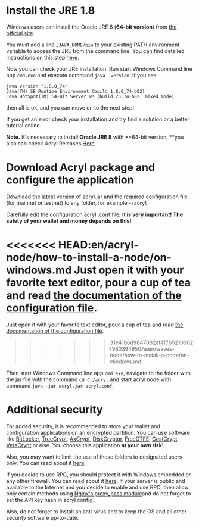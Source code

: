 # Install the JRE 1.8

Windows users can install the Oracle JRE 8 \(**64-bit version**\)  from [the official site](http://www.oracle.com/technetwork/java/javase/downloads/index-jsp-138363.html).

You must add a line `;JAVA_HOME/bin` to your existing PATH environment variable to access the JRE from the command line. You can find detailed instructions on this step [here](https://docs.oracle.com/javase/tutorial/essential/environment/paths.html).

Now you can check your JRE installation. Run start Windows Command line app `cmd.exe` and execute command `java -version`. If you see

```
java version "1.8.0_74"
Java(TM) SE Runtime Environment (build 1.8.0_74-b02)
Java HotSpot(TM) 64-Bit Server VM (build 25.74-b02, mixed mode)
```

then all is ok, and you can move on to the next step!

If you get an error check your installation and try find a solution or a better tutorial online.

**Note.** It's necessary to install **Oracle JRE 8** with **64-bit version, **you also can check Acryl Releases [Here](https://github.com/acrylplatform/Acryl/releases).

# Download Acryl package and configure the application

[Download the latest version](https://github.com/acrylplatform/Acryl/releases) of acryl.jar and the required configuration file \(for mainnet or testnet\) to any folder, for example `~/acryl`.

Carefully edit the configuration acryl .conf file, **it is very important! The safety of your wallet and money depends on this!**

<<<<<<< HEAD:en/acryl-node/how-to-install-a-node/on-windows.md
Just open it with your favorite text editor, pour a cup of tea and read [the documentation of the configuration file](/acryl-node/configuration-parameters.md).
=======
Just open it with your favorite text editor, pour a cup of tea and read [the documentation of the configuration file](/waves-node/node-configuration.md).
>>>>>>> 31e41b6d9847032af4f7b5210302f9803949507a:en/waves-node/how-to-install-a-node/on-windows.md

Then start Windows Command line app `cmd.exe`, navigate to the folder with the jar file with the command `cd C:/acryl` and start acryl node with command `java -jar acryl.jar acryl.conf`.

# Additional security

For added security, it is recommended to store your wallet and configuration applications on an encrypted partition. You can use software like [BitLocker](https://technet.microsoft.com/en-us/library/cc731549%28v=ws.10%29.aspx), [TrueCrypt](http://truecrypt.sourceforge.net/), [AxCrypt](http://www.axcrypt.net/), [DiskCryptor](https://diskcryptor.net/), [FreeOTFE](https://sourceforge.net/projects/freeotfe.mirror/), [GostCrypt](https://www.gostcrypt.org/), [VeraCrypt](https://veracrypt.codeplex.com/) or else. You choose this application **at your own risk**!

Also, you may want to limit the use of these folders to designated users only. You can read about it [here](https://technet.microsoft.com/en-us/library/cc754344%28v=ws.11%29.aspx).

If you decide to use RPC, you should protect it with Windows embedded or any other firewall. You can read about it [here](http://www.howtogeek.com/112564/how-to-create-advanced-firewall-rules-in-the-windows-firewall/). If your server is public and available to the Internet and you decide to enable and use RPC, then allow only certain methods using [Nginx's proxy\_pass module](http://nginx.org/ru/docs/http/ngx_http_proxy_module.html)and do not forget to set the API key hash in acryl config.

Also, do not forget to install an anti-virus and to keep the OS and all other security software up-to-date.

